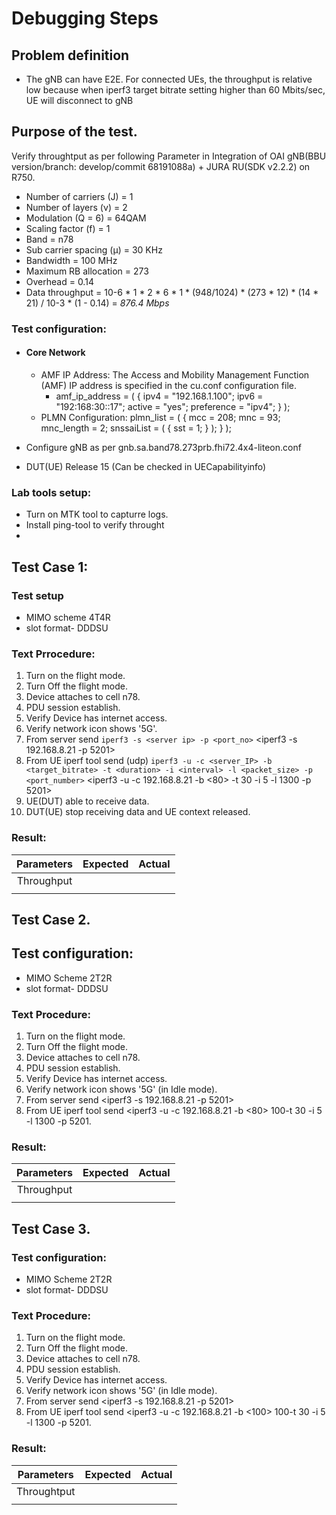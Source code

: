 # Debugging Steps

## Problem definition
- The gNB can have E2E. For connected UEs, the throughput is relative low because when iperf3 target bitrate setting higher than 60 Mbits/sec, 
UE will disconnect to gNB

## Purpose of the test.
Verify throughtput as per following Parameter in Integration of OAI gNB(BBU version/branch: develop/commit 68191088a) + JURA RU(SDK v2.2.2) on R750.

- Number of carriers (J) = 1
- Number of layers (ν) = 2
- Modulation (Q = 6) = 64QAM
- Scaling factor (f) = 1
- Band = n78
- Sub carrier spacing (μ) = 30 KHz
- Bandwidth = 100 MHz
- Maximum RB allocation = 273
- Overhead = 0.14
- Data throughput = 10-6 * 1 * 2 * 6 * 1 * (948/1024) * (273 * 12) * (14 * 21) / 10-3 * (1 - 0.14) = *876.4 Mbps*

### Test configuration:

- #### Core Network 
    - AMF IP Address: The Access and Mobility Management Function (AMF) IP address is specified in the cu.conf configuration file.
        - amf_ip_address = (
  {
    ipv4 = "192.168.1.100";
    ipv6 = "192:168:30::17";
    active = "yes";
    preference = "ipv4";
  }
);
    - PLMN Configuration: 
        plmn_list = (
  {
    mcc = 208;
    mnc = 93;
    mnc_length = 2;
    snssaiList = (
      {
        sst = 1;
      }
    );
  }
);

- Configure gNB as per gnb.sa.band78.273prb.fhi72.4x4-liteon.conf
- DUT(UE) Release 15 (Can be checked in UECapabilityinfo)

### Lab tools setup: 
- Turn on MTK tool to capturre logs.
- Install ping-tool to verify throught
-


## Test Case 1:
### Test setup
- MIMO scheme 4T4R
- slot format- DDDSU

### Text Prrocedure:
1. Turn on the flight mode.
2. Turn Off the flight mode. 
3. Device attaches to cell n78.
4. PDU session establish.
5. Verify Device has internet access.
6. Verify network icon shows '5G'.
7. From server send `iperf3 -s <server ip> -p <port_no>`
        <iperf3 -s 192.168.8.21 -p 5201>
8. From UE iperf tool send (udp) `iperf3 -u -c <server_IP> -b <target_bitrate> -t <duration> -i <interval> -l <packet_size> -p <port_number>`
<iperf3 -u -c 192.168.8.21 -b <80> -t 30 -i 5 -l 1300 -p 5201>
9. UE(DUT) able to receive data.
10. DUT(UE) stop receiving data and UE context released.

### Result:
| Parameters | Expected  | Actual |
| :----: | :---: | :-------: |
| Throughput       |       |         |
|        |       |          |


## Test Case 2.

## Test configuration: 
- MIMO Scheme 2T2R
- slot format- DDDSU


### Text Procedure:
1. Turn on the flight mode.
2. Turn Off the flight mode. 
3. Device attaches to cell n78.
4. PDU session establish.
5. Verify Device has internet access.
6. Verify network icon shows '5G' (in Idle mode).
7. From server send <iperf3 -s 192.168.8.21 -p 5201>
8. From UE iperf tool send <iperf3 -u -c 192.168.8.21 -b <80> 100-t 30 -i 5 -l 1300 -p 5201.

### Result:
| Parameters | Expected  | Actual |
| :----: | :---: | :-------: |
| Throughput       |       |         |
|        |       |          |

## Test Case 3.

### Test configuration: 
- MIMO Scheme 2T2R
- slot format- DDDSU


### Text Procedure:
1. Turn on the flight mode.
2. Turn Off the flight mode. 
3. Device attaches to cell n78.
4. PDU session establish.
5. Verify Device has internet access.
6. Verify network icon shows '5G' (in Idle mode).
7. From server send <iperf3 -s 192.168.8.21 -p 5201>
8. From UE iperf tool send <iperf3 -u -c 192.168.8.21 -b <100> 100-t 30 -i 5 -l 1300 -p 5201.

### Result:
| Parameters | Expected  | Actual |
| :----: | :---: | :-------: |
|  Throughtput      |       |         |
|        |       |          |

